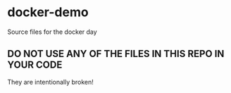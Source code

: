 # docker-demo
Source files for the docker day

## DO NOT USE ANY OF THE FILES IN THIS REPO IN YOUR CODE
They are intentionally broken!